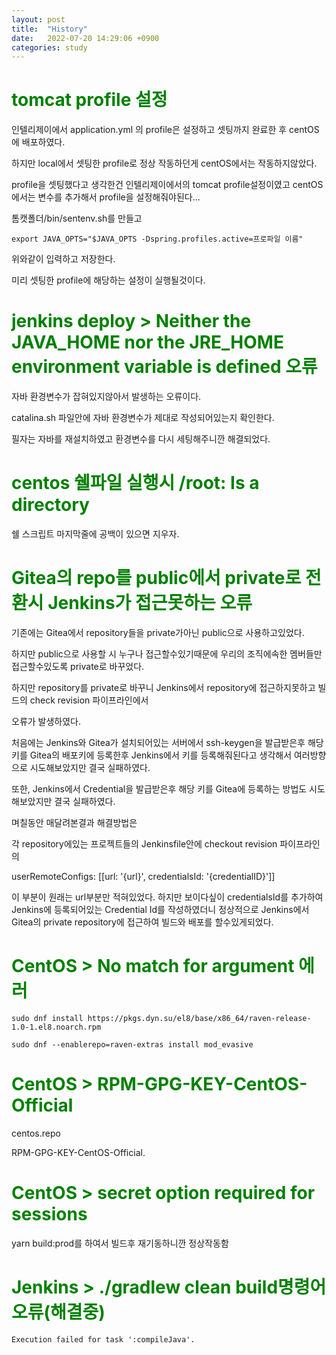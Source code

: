 ```yaml
---
layout: post
title:  "History"
date:   2022-07-20 14:29:06 +0900
categories: study
---
```


<span style="color:green">tomcat profile 설정</span>
===================================================

인텔리제이에서 application.yml 의 profile은 설정하고 셋팅까지 완료한 후 centOS에 배포하였다.

하지만 local에서 셋팅한 profile로 정상 작동하던게 centOS에서는 작동하지않았다.

profile을 셋팅했다고 생각한건 인텔리제이에서의 tomcat profile설정이였고 centOS에서는 변수를 추가해서 profile을 설정해줘야된다...

톰캣폴더/bin/sentenv.sh를 만들고

```
export JAVA_OPTS="$JAVA_OPTS -Dspring.profiles.active=프로파일 이름"
```

위와같이 입력하고 저장한다. 

미리 셋팅한 profile에 해당하는 설정이 실행될것이다.

<span style="color:green">jenkins deploy > Neither the JAVA_HOME nor the JRE_HOME environment variable is defined 오류 </span>
====================================================
자바 환경변수가 잡혀있지않아서 발생하는 오류이다.

catalina.sh 파일안에 자바 환경변수가 제대로 작성되어있는지 확인한다.

필자는 자바를 재설치하였고 환경변수를 다시 세팅해주니깐 해결되었다.


<span style="color:green">centos 쉘파일 실행시 /root: Is a directory</span>
==========================================================================
쉘 스크립트 마지막줄에 공백이 있으면 지우자.



<span style="color:green"> Gitea의 repo를 public에서 private로 전환시 Jenkins가 접근못하는 오류 </span>
===========================================================================

기존에는 Gitea에서 repository들을 private가아닌 public으로 사용하고있었다.

하지만 public으로 사용할 시 누구나 접근할수있기때문에 우리의 조직에속한 멤버들만 접근할수있도록 private로 바꾸었다.

하지만 repository를 private로 바꾸니 Jenkins에서 repository에 접근하지못하고 빌드의 check revision 파이프라인에서 

오류가 발생하였다.

처음에는 Jenkins와 Gitea가 설치되어있는 서버에서 ssh-keygen을 발급받은후 해당키를 Gitea의 배포키에 등록한후 Jenkins에서 키를 등록해줘된다고 생각해서 여러방향으로 시도해보았지만 결국 실패하였다.

또한, Jenkins에서 Credential을 발급받은후 해당 키를 Gitea에 등록하는 방법도 시도해보았지만 결국 실패하였다.

며칠동안 매달려본결과 해결방법은

각 repository에있는 프로젝트들의 Jenkinsfile안에 checkout revision 파이프라인의 

userRemoteConfigs: [[url: '{url}', credentialsId: '{credentialID}']]

이 부분이 원래는 url부분만 적혀있었다. 하지만 보이다싶이 credentialsId를 추가하여 Jenkins에 등록되어있는 Credential Id를 작성하였더니 정상적으로 Jenkins에서 Gitea의 private repository에 접근하여 빌드와 배포를 할수있게되었다.


<span style="color:green"> CentOS > No match for argument 에러 </span>
===========================================================================
```
sudo dnf install https://pkgs.dyn.su/el8/base/x86_64/raven-release-1.0-1.el8.noarch.rpm

sudo dnf --enablerepo=raven-extras install mod_evasive
```

<span style="color:green"> CentOS > RPM-GPG-KEY-CentOS-Official </span>
===========================================================================

centos.repo

RPM-GPG-KEY-CentOS-Official.

<span style="color:green"> CentOS > secret option required for sessions </span>
======================================================================

yarn build:prod를 하여서 빌드후 재기동하니깐 정상작동함


<span style="color:green"> Jenkins > ./gradlew clean build명령어 오류(해결중) </span>
===========================================================================

```
Execution failed for task ':compileJava'.
```